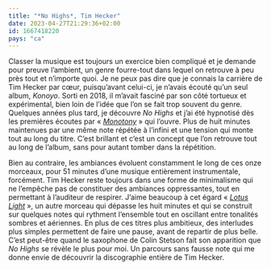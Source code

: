 ```yaml
---
title: "*No Highs*, Tim Hecker"
date: 2023-04-27T21:29:36+02:00
id: 1667418220 
pays: "ca"
---
```


Classer la musique est toujours un exercice bien compliqué et je demande pour preuve l’ambient, un genre fourre-tout dans lequel on retrouve à peu près tout et n’importe quoi. Je ne peux pas dire que je connais la carrière de Tim Hecker par cœur, puisqu’avant celui-ci, je n’avais écouté qu’un seul album, *‌Konoyo*. Sorti en 2018, il m’avait fasciné par son côté tortueux et expérimental, bien loin de l’idée que l’on se fait trop souvent du genre. Quelques années plus tard, je découvre *No Highs* et j’ai été hypnotisé dès les premières écoutes par « *[Monotony](https://www.youtube.com/watch?v=H41m_JWiH0o)* » qui l’ouvre. Plus de huit minutes maintenues par une même note répétée à l’infini et une tension qui monte tout au long du titre. C’est brillant et c’est un concept que l’on retrouve tout au long de l’album, sans pour autant tomber dans la répétition.

Bien au contraire, les ambiances évoluent constamment le long de ces onze morceaux, pour 51 minutes d’une musique entièrement instrumentale, forcément. Tim Hecker reste toujours dans une forme de minimalisme qui ne l’empêche pas de constituer des ambiances oppressantes, tout en permettant à l’auditeur de respirer. J’aime beaucoup à cet égard « [*Lotus Light*](https://www.youtube.com/watch?v=oGyq3tVD5E8) », un autre morceau qui dépasse les huit minutes et qui se construit sur quelques notes qui rythment l’ensemble tout en oscillant entre tonalités sombres et aériennes. En plus de ces titres plus ambitieux, des interludes plus simples permettent de faire une pause, avant de repartir de plus belle. C’est peut-être quand le saxophone de Colin Stetson fait son apparition que *No Highs* se révèle le plus pour moi. Un parcours sans fausse note qui me donne envie de découvrir la discographie entière de Tim Hecker. 